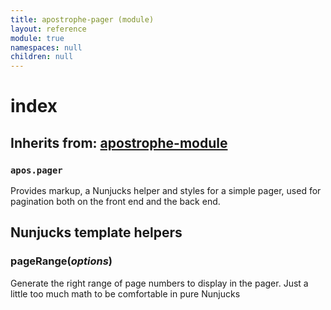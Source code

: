```yaml
---
title: apostrophe-pager (module)
layout: reference
module: true
namespaces: null
children: null
---
```


# index

## Inherits from: [apostrophe-module](https://github.com/apostrophecms/apostrophe-documentation/tree/e71017392b54a258d8d72811456c862139150a96/modules/apostrophe-module/index.html)

### `apos.pager`

Provides markup, a Nunjucks helper and styles for a simple pager, used for pagination both on the front end and the back end.

## Nunjucks template helpers

### pageRange\(_options_\)

Generate the right range of page numbers to display in the pager. Just a little too much math to be comfortable in pure Nunjucks

